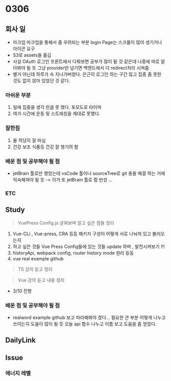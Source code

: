 # 0306

## 회사 일

- 마크업 마크업을 통해서 좀 우려되는 부분 login Page는 스크롤이 많이 생기거나 아이콘 요구
- S3로 assets들 옮김
- 사실 OAuth 로그인 프론트에서 다뤄보면 공부가 많이 될 것 같은데 나중에 따로 알아봐야 될 듯
  그냥 provider만 넘기면 백엔드에서 다 redirect처리 시켜줌
- 별거 아닌데 하루가 슥 지나가버렸다. 은근히 로그인 하는 구간 많고 집중 좀 못한 것도 없지 않아 있었던 것 같다.

### 아쉬운 부분

1. 일에 집중을 생각 만큼 못 했다. 포모도로 타이머
2. 여가 시간에 운동 및 스트레칭을 제대로 못했다.

### 잘한점

1. 물 적당히 잘 마심
2. 건강 보조 식품등 건강 잘 챙기려 함

### 배운 점 및 공부해야 될 점

- jetBrain 툴로만 했었는데 vsCode 툴이나 sourceTree로 git 충돌 해결 하는 거에 익숙해져야 될 듯 -> 이거 또 jetBrain 툴로 함 반성 ...

### ETC

## Study

> VuePress Config.js 살펴보며 알고 싶은 점들 정리<br>

1. Vue-CLi , Vue-press, CRA 등등 패키지 구성이 어떻게 서로 나눠져 있고 불러오는지
2. 하고 싶은 것들 Vue Press Config들에 있는 것들 update 하며 , 발전시켜보기 !!!
3. historyApi, webpack config, router history mode 원리 등등
4. vue real example github

> TS 강의 듣고 정리

> Vue 강의 듣고 내용 정리

- 3/10 진행

### 배운 점 및 공부해야 될 점

- realword example github 보고 따라해봐야 겠다... 필요한 큰 부분 어떻게 나누고 쓰이는지 도움이 많이 될 듯 오늘 api 함수 나누고 이름 보고 도움을 좀 얻었다.

## DailyLink

## Issue

### 에너지 레벨
